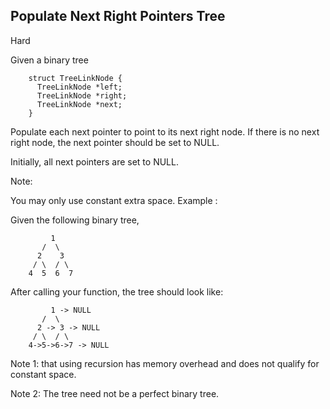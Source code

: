 ## Populate Next Right Pointers Tree

Hard

Given a binary tree
```
    struct TreeLinkNode {
      TreeLinkNode *left;
      TreeLinkNode *right;
      TreeLinkNode *next;
    }
```
Populate each next pointer to point to its next right node. If there is no next right node, the next pointer should be set to NULL.

Initially, all next pointers are set to NULL.

Note:

You may only use constant extra space.
Example :

Given the following binary tree,

```
         1
       /  \
      2    3
     / \  / \
    4  5  6  7
```
After calling your function, the tree should look like:

```
         1 -> NULL
       /  \
      2 -> 3 -> NULL
     / \  / \
    4->5->6->7 -> NULL
```
Note 1:  that using recursion has memory overhead and does not qualify for constant space.

Note 2: The tree need not be a perfect binary tree.
